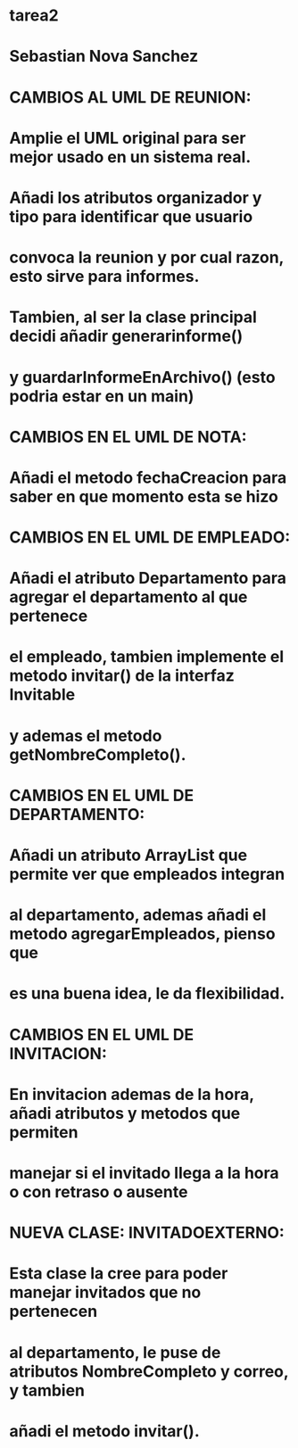 # tarea2
# Sebastian Nova Sanchez
# CAMBIOS AL UML DE REUNION:
#   Amplie el UML original para ser mejor usado en un sistema real.
#   Añadi los atributos organizador y tipo para identificar que usuario
#   convoca la reunion y por cual razon, esto sirve para informes.
#   Tambien, al ser la clase principal decidi añadir generarinforme()
#   y guardarInformeEnArchivo() (esto podria estar en un main)
# 
# CAMBIOS EN EL UML DE NOTA:
#   Añadi el metodo fechaCreacion para saber en que momento esta se hizo
# 
# CAMBIOS EN EL UML DE EMPLEADO:
#   Añadi el atributo Departamento para agregar el departamento al que pertenece
#   el empleado, tambien implemente el metodo invitar() de la interfaz Invitable
#   y ademas el metodo getNombreCompleto().
# CAMBIOS EN EL UML DE DEPARTAMENTO:
#   Añadi un atributo ArrayList que permite ver que empleados integran
#   al departamento, ademas añadi el metodo agregarEmpleados, pienso que
#   es una buena idea, le da flexibilidad.
# CAMBIOS EN EL UML DE INVITACION:
#   En invitacion ademas de la hora, añadi atributos y metodos que permiten
#   manejar si el invitado llega a la hora o con retraso o ausente
# NUEVA CLASE: INVITADOEXTERNO:
#   Esta clase la cree para poder manejar invitados que no pertenecen
#   al departamento, le puse de atributos NombreCompleto y correo, y tambien
#   añadi el metodo invitar().